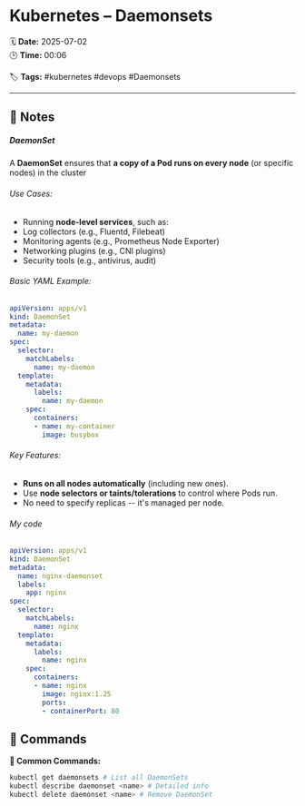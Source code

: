 # Kubernetes – Daemonsets

🗓️ **Date:** 2025-07-02  
🕒 **Time:** 00:06  

🏷️ **Tags:** #kubernetes #devops #Daemonsets  

---

## 📝 Notes

##### DaemonSet

A **DaemonSet** ensures that **a copy of a Pod runs on every node** (or
specific nodes) in the cluster
###### Use Cases:

- Running **node-level services**, such as:
- Log collectors (e.g., Fluentd, Filebeat)
- Monitoring agents (e.g., Prometheus Node Exporter)
- Networking plugins (e.g., CNI plugins)
- Security tools (e.g., antivirus, audit)

###### Basic YAML Example:

```YAML
apiVersion: apps/v1
kind: DaemonSet
metadata:
  name: my-daemon
spec:
  selector:
    matchLabels:
      name: my-daemon
  template:
    metadata:
      labels:
        name: my-daemon
    spec:
      containers:
      - name: my-container
        image: busybox

```

###### Key Features:

- **Runs on all nodes automatically** (including new ones).
- Use **node selectors or taints/tolerations** to control where Pods
  run.
- No need to specify replicas -- it's managed per node.

###### My code

```YAML
apiVersion: apps/v1
kind: DaemonSet
metadata:
  name: nginx-daemonset
  labels:
    app: nginx
spec:
  selector:
    matchLabels:
      name: nginx
  template:
    metadata:
      labels:
        name: nginx
    spec:
      containers:
      - name: nginx
        image: nginx:1.25
        ports:
        - containerPort: 80
```

## 🧾 Commands

**📘 Common Commands:**
```bash
kubectl get daemonsets # List all DaemonSets
kubectl describe daemonset <name> # Detailed info
kubectl delete daemonset <name> # Remove DaemonSet
```
